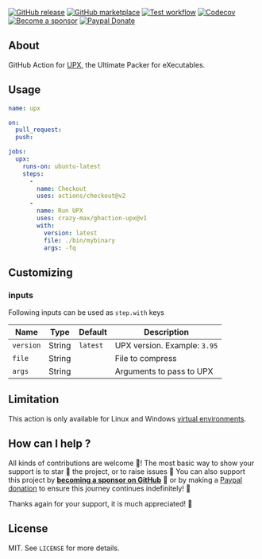 [![GitHub release](https://img.shields.io/github/release/crazy-max/ghaction-upx.svg?style=flat-square)](https://github.com/crazy-max/ghaction-upx/releases/latest)
[![GitHub marketplace](https://img.shields.io/badge/marketplace-upx--github--action-blue?logo=github&style=flat-square)](https://github.com/marketplace/actions/upx-github-action)
[![Test workflow](https://img.shields.io/github/workflow/status/crazy-max/ghaction-upx/test?label=test&logo=github&style=flat-square)](https://github.com/crazy-max/ghaction-upx/actions?workflow=test)
[![Codecov](https://img.shields.io/codecov/c/github/crazy-max/ghaction-upx?logo=codecov&style=flat-square)](https://codecov.io/gh/crazy-max/ghaction-upx)
[![Become a sponsor](https://img.shields.io/badge/sponsor-crazy--max-181717.svg?logo=github&style=flat-square)](https://github.com/sponsors/crazy-max)
[![Paypal Donate](https://img.shields.io/badge/donate-paypal-00457c.svg?logo=paypal&style=flat-square)](https://www.paypal.me/crazyws)

## About

GitHub Action for [UPX](https://github.com/upx/upx), the Ultimate Packer for eXecutables.

## Usage

```yaml
name: upx

on:
  pull_request:
  push:

jobs:
  upx:
    runs-on: ubuntu-latest
    steps:
      -
        name: Checkout
        uses: actions/checkout@v2
      -
        name: Run UPX
        uses: crazy-max/ghaction-upx@v1
        with:
          version: latest
          file: ./bin/mybinary
          args: -fq
```

## Customizing

### inputs

Following inputs can be used as `step.with` keys

| Name          | Type    | Default   | Description                   |
|---------------|---------|-----------|-------------------------------|
| `version`     | String  | `latest`  | UPX version. Example: `3.95`  |
| `file`        | String  |           | File to compress              |
| `args`        | String  |           | Arguments to pass to UPX      |

## Limitation

This action is only available for Linux and Windows [virtual environments](https://help.github.com/en/articles/virtual-environments-for-github-actions#supported-virtual-environments-and-hardware-resources).

## How can I help ?

All kinds of contributions are welcome :raised_hands:! The most basic way to show your support is to star :star2: the project, or to raise issues :speech_balloon: You can also support this project by [**becoming a sponsor on GitHub**](https://github.com/sponsors/crazy-max) :clap: or by making a [Paypal donation](https://www.paypal.me/crazyws) to ensure this journey continues indefinitely! :rocket:

Thanks again for your support, it is much appreciated! :pray:

## License

MIT. See `LICENSE` for more details.
